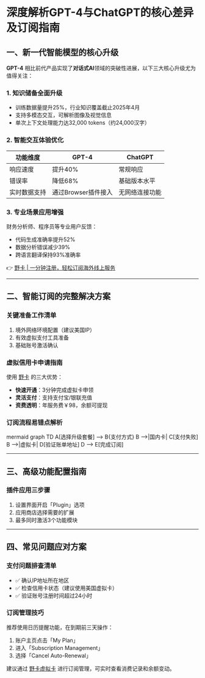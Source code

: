 # 深度解析GPT-4与ChatGPT的核心差异及订阅指南

## 一、新一代智能模型的核心升级
**GPT-4** 相比前代产品实现了**对话式AI**领域的突破性进展，以下三大核心升级尤为值得关注：

### 1. 知识储备全面升级
- 训练数据量提升25%，行业知识覆盖截止2025年4月
- 支持多模态交互，可解析图像及视觉信息
- 单次上下文处理能力达32,000 tokens（约24,000汉字）



### 2. 智能交互体验优化
| 功能维度       | GPT-4                 | ChatGPT          |
|----------------|-----------------------|------------------|
| 响应速度       | 提升40%               | 常规响应         |
| 错误率         | 降低68%               | 基础版本水平     |
| 实时数据支持   | 通过Browser插件接入   | 无网络连接功能   |

### 3. 专业场景应用增强
财务分析师、程序员等专业用户反馈：
- 代码生成准确率提升52%
- 数据分析错误减少39%
- 跨语言翻译保持93%准确率

👉 [野卡 | 一分钟注册，轻松订阅海外线上服务](https://bbtdd.com/yeka)

---

## 二、智能订阅的完整解决方案
### 关键准备工作清单
1. 境外网络环境配置（建议美国IP）
2. 有效虚拟支付工具准备
3. 基础账号激活确认

### 虚拟信用卡申请指南
使用 [野卡](https://bbtdd.com/yeka) 的三大优势：
- **快速开通**：3分钟完成虚拟卡申领
- **灵活支付**：支持支付宝/银联充值
- **资费透明**：年服务费￥98，余额可提现

### 订阅流程易错点解析
mermaid
graph TD
    A[选择升级套餐] --> B{支付方式}
    B -->|国内卡| C[支付失败]
    B -->|虚拟卡| D[验证账单地址]
    D --> E[完成订阅]


---

## 三、高级功能配置指南
### 插件应用三步骤
1. 设置界面开启「Plugin」选项
2. 应用商店选择需要的扩展
3. 最多同时激活3个功能模块



---

## 四、常见问题应对方案
### 支付问题排查清单
- ✅ 确认IP地址所在地区
- ✅ 检查信用卡状态（建议使用美国虚拟卡）
- ✅ 验证账号注册时间超过24小时

### 订阅管理技巧
推荐使用日历提醒功能，在到期前三天操作：
1. 账户主页点击「My Plan」
2. 进入「Subscription Management」
3. 选择「Cancel Auto-Renewal」

建议通过 [野卡虚拟卡](https://bbtdd.com/yeka) 进行订阅管理，可实时查看消费记录和余额变动。